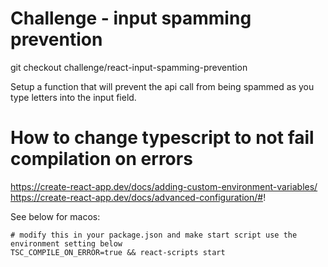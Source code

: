 # Challenge - input spamming prevention

git checkout challenge/react-input-spamming-prevention

Setup a function that will prevent the api call from being spammed as you type letters into the input field.

# How to change typescript to not fail compilation on errors

https://create-react-app.dev/docs/adding-custom-environment-variables/
https://create-react-app.dev/docs/advanced-configuration/#!

See below for macos:

```
# modify this in your package.json and make start script use the environment setting below
TSC_COMPILE_ON_ERROR=true && react-scripts start
```
